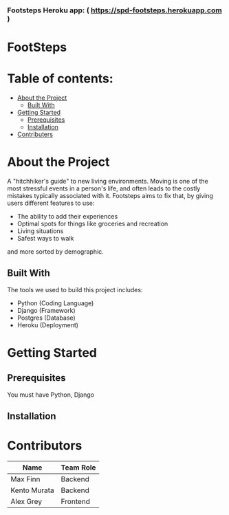 ### Footsteps Heroku app: ( https://spd-footsteps.herokuapp.com )
 
# FootSteps
# Table of contents:
* [About the Project](#About-the-Project)
    * [Built With](#Built-With)
* [Getting Started](#Getting-Started)
    * [Prerequisites](#Prerequisites)
    * [Installation](#Installation)
* [Contributers](#Contributers)
# About the Project
A "hitchhiker's guide" to new living environments. Moving is one of the most stressful events in a person's life, and often leads to the costly mistakes typically associated with it. Footsteps aims to fix that, by giving users different features to use:
* The ability to add their experiences
* Optimal spots for things like groceries and recreation
* Living situations
* Safest ways to walk

and more sorted by demographic.

## Built With
The tools we used to build this project includes:
* Python (Coding Language)
* Django (Framework)
* Postgres (Database)
* Heroku (Deployment)
# Getting Started
## Prerequisites
You must have Python, Django
## Installation
# Contributors
| Name          | Team Role |
| --------------| ----------|
| Max Finn      | Backend   |
| Kento Murata  | Backend   |
| Alex Grey     | Frontend  |